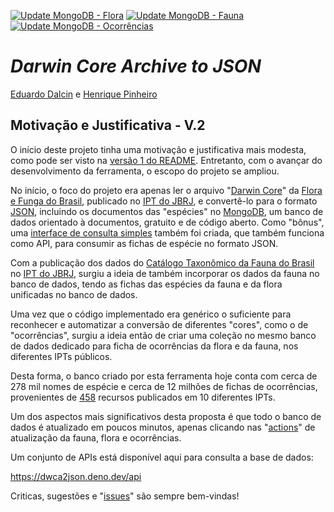 [![Update MongoDB - Flora](https://github.com/edalcin/DarwinCoreJSON/actions/workflows/update-mongodb-flora.yml/badge.svg)](https://github.com/edalcin/DarwinCoreJSON/actions/workflows/update-mongodb-flora.yml)
[![Update MongoDB - Fauna](https://github.com/edalcin/DarwinCoreJSON/actions/workflows/update-mongodb-fauna.yml/badge.svg)](https://github.com/edalcin/DarwinCoreJSON/actions/workflows/update-mongodb-fauna.yml)
[![Update MongoDB - Ocorrências](https://github.com/edalcin/DarwinCoreJSON/actions/workflows/update-mongodb-occurrences.yml/badge.svg)](https://github.com/edalcin/DarwinCoreJSON/actions/workflows/update-mongodb-occurrences.yml)
# ___Darwin Core Archive to JSON___

[Eduardo Dalcin](https://github.com/edalcin) e [Henrique Pinheiro](https://github.com/Phenome)

## Motivação e Justificativa - V.2

O início deste projeto tinha uma motivação e justificativa mais modesta, como pode ser visto na [versão 1 do README](https://github.com/edalcin/DarwinCoreJSON/blob/main/README.v1.md). Entretanto, com o avançar do desenvolvimento da ferramenta, o escopo do projeto se ampliou.

No início, o foco do projeto era apenas ler o arquivo "[Darwin Core](https://dwc.tdwg.org/)" da [Flora e Funga do Brasil](https://floradobrasil.jbrj.gov.br/consulta/), publicado no [IPT do JBRJ](https://ipt.jbrj.gov.br/jbrj/resource?r=lista_especies_flora_brasil), e convertê-lo para o formato [JSON](https://www.json.org/json-pt.html), incluindo os documentos das "espécies" no [MongoDB](https://www.mongodb.com/), um banco de dados orientado à documentos, gratuito e de código aberto. Como "bônus", uma [interface de consulta simples](https://dwca2json.deno.dev/taxa) também foi criada, que também funciona como API, para consumir as fichas de espécie no formato JSON.

Com a publicação dos dados do [Catálogo Taxonômico da Fauna do Brasil](http://fauna.jbrj.gov.br/) no [IPT do JBRJ](https://ipt.jbrj.gov.br/jbrj/resource?r=catalogo_taxonomico_da_fauna_do_brasil), surgiu a ideia de também incorporar os dados da fauna no banco de dados, tendo as fichas das espécies da fauna e da flora unificadas no banco de dados.

Uma vez que o código implementado era genérico o suficiente para reconhecer e automatizar a conversão de diferentes "cores", como o de "ocorrências", surgiu a ideia então de criar uma coleção no mesmo banco de dados dedicado para ficha de ocorrências da flora e da fauna, nos diferentes IPTs públicos.

Desta forma, o banco criado por esta ferramenta hoje conta com cerca de 278 mil nomes de espécie e cerca de 12 milhões de fichas de ocorrências, provenientes de [458](https://github.com/edalcin/DarwinCoreJSON/blob/main/referencias/occurrences.csv) recursos publicados em 10 diferentes IPTs.

Um dos aspectos mais significativos desta proposta é que todo o banco de dados é atualizado em poucos minutos, apenas clicando nas "[actions](https://github.com/edalcin/DarwinCoreJSON/actions)" de atualização da fauna, flora e ocorrências.

Um conjunto de APIs está disponível aqui para consulta a base de dados:

https://dwca2json.deno.dev/api

Criticas, sugestões e "[issues](https://github.com/edalcin/DarwinCoreJSON/issues)" são sempre bem-vindas!
